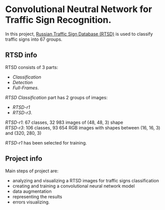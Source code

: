 # Convolutional Neutral Network for Traffic Sign Recognition. 
In this project, [Russian Traffic Sign Database (RTSD)](http://graphics.cs.msu.ru/en/research/projects/rtsd) is used to classify traffic signs into 67 groups.

## RTSD info
RTSD consists of 3 parts: 
- *Classification*
- *Detection*
- *Full-Frames*.

*RTSD Classification* part has 2 groups of images: 
- *RTSD-r1* 
- *RTSD-r3*.

*RTSD-r1*: 67 classes, 32 983 images of (48, 48, 3) shape\
*RTSD-r3*: 106 classes, 93 654 RGB images with shapes between (16, 16, 3) and (320, 280, 3)

*RTSD-r1* has been selected for training.

## Project info
Main steps of project are: 
- analyzing and visualizing a RTSD images for traffic signs classification
- creating and training a convolutional neural network model
- data augmentation
- representing the results
- errors visualizing.
